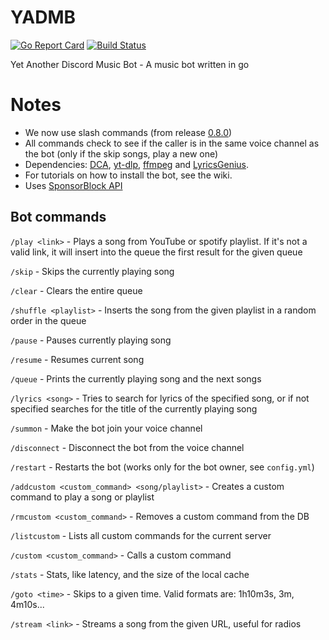 # YADMB
[![Go Report Card](https://goreportcard.com/badge/github.com/TheTipo01/YADMB)](https://goreportcard.com/report/github.com/TheTipo01/YADMB)
[![Build Status](https://app.travis-ci.com/TheTipo01/YADMB.svg?branch=master)](https://app.travis-ci.com/TheTipo01/YADMB)

Yet Another Discord Music Bot - A music bot written in go

# Notes
- We now use slash commands (from release [0.8.0](https://github.com/TheTipo01/YADMB/releases/tag/0.8.0))
- All commands check to see if the caller is in the same voice channel as the bot (only if the skip songs, play a new one)
- Dependencies: [DCA](https://github.com/bwmarrin/dca/tree/master/cmd/dca), [yt-dlp](https://github.com/yt-dlp/yt-dlp), [ffmpeg](https://ffmpeg.org/download.html) and [LyricsGenius](https://github.com/johnwmillr/LyricsGenius).
- For tutorials on how to install the bot, see the wiki.
- Uses [SponsorBlock API](https://sponsor.ajay.app/)

## Bot commands

`/play <link>` - Plays a song from YouTube or spotify playlist. If it's not a valid link, it will insert into the queue the first result for the given queue

`/skip` - Skips the currently playing song

`/clear` - Clears the entire queue

`/shuffle <playlist>` - Inserts the song from the given playlist in a random order in the queue

`/pause` - Pauses currently playing song

`/resume` - Resumes current song

`/queue` - Prints the currently playing song and the next songs

`/lyrics <song>` - Tries to search for lyrics of the specified song, or if not specified searches for the title of the currently playing song

`/summon` - Make the bot join your voice channel

`/disconnect` - Disconnect the bot from the voice channel

`/restart` - Restarts the bot (works only for the bot owner, see `config.yml`)

`/addcustom <custom_command> <song/playlist>` - Creates a custom command to play a song or playlist

`/rmcustom <custom_command>` - Removes a custom command from the DB

`/listcustom` - Lists all custom commands for the current server

`/custom <custom_command>` - Calls a custom command

`/stats` - Stats, like latency, and the size of the local cache

`/goto <time>` - Skips to a given time. Valid formats are: 1h10m3s, 3m, 4m10s...

`/stream <link>` - Streams a song from the given URL, useful for radios
